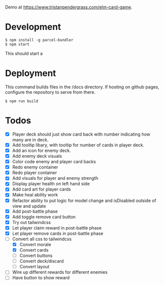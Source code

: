 Demo at https://www.tristanpendergrass.com/elm-card-game.

# Development

```
$ npm install -g parcel-bundler
$ npm start
```

This should start a

# Deployment

This command builds files in the /docs directory. If hosting on github pages, configure the repository to serve from there.

```
$ npm run build
```

# Todos

- [x] Player deck should just show card back with number indicating how many are in deck.
- [x] Add tooltip libary, with tooltip for number of cards in player deck.
- [x] Add an icon for enemy deck.
- [x] Add enemy deck visuals
- [x] Color code enemy and player card backs
- [x] Redo enemy container
- [x] Redo player container
- [x] Add visuals for player and enemy strength
- [x] Display player health on left hand side
- [x] Add card art for player cards
- [x] Make heal ability work
- [x] Refactor ability to put logic for model change and isDisabled outside of view and update
- [x] Add post-battle phase
- [x] Add toggle remove card button
- [x] Try out tailwindcss
- [x] Let player claim reward in post-battle phase
- [x] Let player remove cards in post-battle phase
- [ ] Convert all css to tailwindcss
  - [x] Convert morale
  - [x] Convert cards
  - [ ] Convert buttons
  - [ ] Convert deck/discard
  - [ ] Convert layout
- [ ] Wire up different rewards for different enemies
- [ ] Have button to show reward
